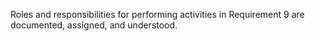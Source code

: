 Roles and responsibilities for performing activities in Requirement 9 are documented, assigned, and understood.
